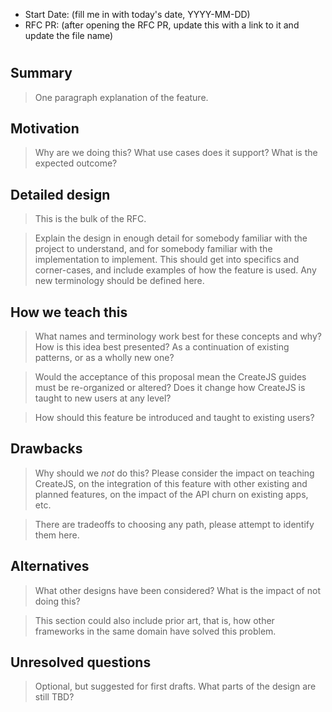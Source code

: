 - Start Date: (fill me in with today's date, YYYY-MM-DD)
- RFC PR: (after opening the RFC PR, update this with a link to it and update the file name)

# <RFC title>

## Summary

> One paragraph explanation of the feature.

## Motivation

> Why are we doing this? What use cases does it support? What is the expected
outcome?

## Detailed design

> This is the bulk of the RFC.

> Explain the design in enough detail for somebody
familiar with the project to understand, and for somebody familiar with the
implementation to implement. This should get into specifics and corner-cases,
and include examples of how the feature is used. Any new terminology should be
defined here.

## How we teach this

> What names and terminology work best for these concepts and why? How is this
idea best presented? As a continuation of existing patterns, or as a
wholly new one?

> Would the acceptance of this proposal mean the CreateJS guides must be
re-organized or altered? Does it change how CreateJS is taught to new users
at any level?

> How should this feature be introduced and taught to existing users?

## Drawbacks

> Why should we *not* do this? Please consider the impact on teaching CreateJS,
on the integration of this feature with other existing and planned features,
on the impact of the API churn on existing apps, etc.

> There are tradeoffs to choosing any path, please attempt to identify them here.

## Alternatives

> What other designs have been considered? What is the impact of not doing this?

> This section could also include prior art, that is, how other frameworks in the same domain have solved this problem.

## Unresolved questions

> Optional, but suggested for first drafts. What parts of the design are still
TBD?
